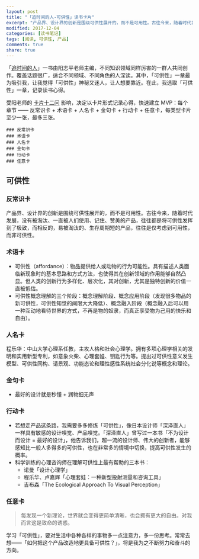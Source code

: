```yaml
---
layout: post
title: "「追时间的人-可供性」读书卡片"
excerpt: "产品界、设计界的创新是围绕可供性展开的，而不是可用性。古往今来，随着时代发展，没有被淘汰、一直被人们使用、记住、赞美的产品，往往都是将可供性发挥到了极致，而相反的，易被淘汰的、生存周期短的产品，往往是仅考虑到可用性，而非可供性。"
modified: 2017-12-04
categories: [读书笔记]
tags: [阅读, 可供性, 产品]
comments: true
share: true
---
```


「[追时间的人](https://book.douban.com/subject/26850526/)」一书由阳志平老师主编，不同知识领域同样厉害的一群人共同创作。覆盖话题很广，适合不同领域、不同角色的人深读。其中，「可供性」一章最为吸引我，让我觉得「可供性」神秘又迷人，让人想要靠近。在此，我选取「可供性」一章，记录读书心得。

受阳老师的 [卡片十二问](http://www.yangzhiping.com/psy/happy-new-year-faq3.html) 影响，决定以卡片形式记录心得，快速建立 MVP：每个章节 —— 反常识卡 + 术语卡 + 人名卡 + 金句卡 + 行动卡 + 任意卡，每类型卡片至少一张，最多三张。

```
### 反常识卡
### 术语卡
### 人名卡
### 金句卡
### 行动卡
### 任意卡
```

## 可供性

### 反常识卡

产品界、设计界的创新是围绕可供性展开的，而不是可用性。古往今来，随着时代发展，没有被淘汰、一直被人们使用、记住、赞美的产品，往往都是将可供性发挥到了极致，而相反的，易被淘汰的、生存周期短的产品，往往是仅考虑到可用性，而非可供性。

### 术语卡

- 可供性（affordance）：物品提供给人或动物的行为可能性。具有描述人类面临新现象时的基本思路和方式方法，也使得其在创新领域的作用能够自然凸显。但人类的创新行为多样化、层次化，其对创新，尤其是独特创新的价值一直被低估。
- 可供性概念理解的三个阶段：概念理解阶段、概念应用阶段（发现很多物品的新可供性，可供性知觉的阈限大大降低）、概念融入阶段（概念融入后可以用一种互动地看待世界的方式，不再是物的奴隶，而真正享受物为己用的快乐和自由）。

### 人名卡

程乐华：中山大学心理系任教，主攻人格和社会心理学。拥有多项心理学相关的发明和实用新型专利，如意象火柴、心理套娃、钥匙行为等。提出过可供性意义发生模型、可供性同构、请景观、功能态论和理性感性系统社会分化说等概念和理论。

### 金句卡

- 最好的设计就是秒懂 + 润物细无声

### 行动卡

- 若想走产品这条路，我需要多多修炼「可供性」，像日本设计师「深泽直人」一样具有敏感的设计嗅觉、产品嗅觉。「深泽直人」曾写过一本书「不为设计而设计 = 最好的设计」，他告诉我们，超一流的设计师、伟大的创新者，能够感知比一般人多得多的可供性，也在非常多的情境中切换，提高可供性发生的概率。
- 科学训练的心理咨询师在理解可供性上最有帮助的三本书：
	- 诺曼「设计心理学」
	- 程乐华、卢嘉辉「心理套娃：一种新型投射测量和咨询工具」
	- 吉布森「The Ecological Approach To Visual Perception」

### 任意卡

> 每发现一个新理论，世界就会变得更简单清晰，也会拥有更大的自由。对我而言这是致命的诱惑。

学习「可供性」，要对生活中各种各样的事物多一点注意力，多一份思考。常常去想——「如何把这个产品改造地更具备可供性？」，将是我为之不断努力和奋斗的方向。
